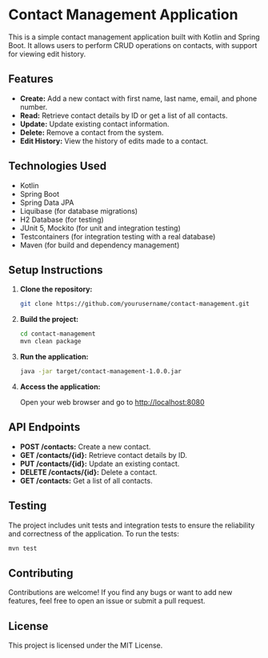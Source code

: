 # Contact Management Application

This is a simple contact management application built with Kotlin and Spring Boot. It allows users to perform CRUD operations on contacts, with support for viewing edit history.

## Features

- **Create:** Add a new contact with first name, last name, email, and phone number.
- **Read:** Retrieve contact details by ID or get a list of all contacts.
- **Update:** Update existing contact information.
- **Delete:** Remove a contact from the system.
- **Edit History:** View the history of edits made to a contact.

## Technologies Used

- Kotlin
- Spring Boot
- Spring Data JPA
- Liquibase (for database migrations)
- H2 Database (for testing)
- JUnit 5, Mockito (for unit and integration testing)
- Testcontainers (for integration testing with a real database)
- Maven (for build and dependency management)

## Setup Instructions

1. **Clone the repository:**

    ```bash
    git clone https://github.com/yourusername/contact-management.git
    ```

2. **Build the project:**

    ```bash
    cd contact-management
    mvn clean package
    ```

3. **Run the application:**

    ```bash
    java -jar target/contact-management-1.0.0.jar
    ```

4. **Access the application:**

   Open your web browser and go to [http://localhost:8080](http://localhost:8080)

## API Endpoints

- **POST /contacts:** Create a new contact.
- **GET /contacts/{id}:** Retrieve contact details by ID.
- **PUT /contacts/{id}:** Update an existing contact.
- **DELETE /contacts/{id}:** Delete a contact.
- **GET /contacts:** Get a list of all contacts.

## Testing

The project includes unit tests and integration tests to ensure the reliability and correctness of the application. To run the tests:

```bash
mvn test
```

## Contributing

Contributions are welcome! If you find any bugs or want to add new features, feel free to open an issue or submit a pull request.

## License

This project is licensed under the MIT License.

